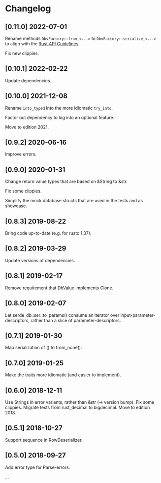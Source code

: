 # Changelog

## [0.11.0]  2022-07-01

Rename methods `DbvFactory::from_<...>` to `DbvFactory::serialize_<...>` to align with the 
[Rust API Guidelines](https://rust-lang.github.io/api-guidelines/naming.html).

Fix new clippies.

## [0.10.1]  2022-02-22

Update dependencies.

## [0.10.0]  2021-12-08

Rename `into_typed` into the more idiomatic `try_into`.

Factor out dependency to log into an optional feature.

Move to edition 2021.

## [0.9.2]  2020-06-16

Improve errors.

## [0.9.0]  2020-01-31

Change return value types that are based on &String to &str.

Fix some clippies.

Simplify the mock database structs that are used in the tests and as showcase.

## [0.8.3]  2019-08-22

Bring code up-to-date (e.g. for rustc 1.37).

## [0.8.2]  2019-03-29

Update versions of dependencies.

## [0.8.1]  2019-02-17

Remove requirement that DbValue implements Clone.

## [0.8.0]  2019-02-07

Let serde_db::ser::to_params() consume an iterator over input-parameter-descriptors,
rather than a slice of parameter-descriptors.

## [0.7.1]  2019-01-30

Map serialization of () to from_none().

## [0.7.0]  2019-01-25

Make the traits more idiomatic (and easier to implement).

## [0.6.0]  2018-12-11

Use Strings in error variants, rather than &str  (-> version bump).
Fix some clippies.
Migrate tests from rust_decimal to bigdecimal.
Move to edition 2018.

## [0.5.1] 2018-10-27

Support sequence in RowDeserializer.

## [0.5.0]  2018-09-27

Add error type for Parse-errors.

...
